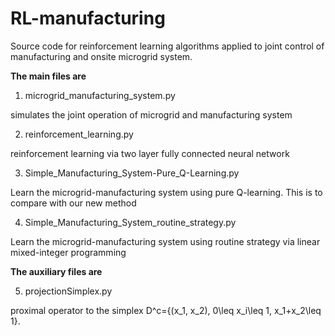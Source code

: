 # RL-manufacturing
Source code for reinforcement learning algorithms applied to joint control of manufacturing and onsite microgrid system. 

<b>The main files are </b>

1. microgrid_manufacturing_system.py 

simulates the joint operation of microgrid and manufacturing system

2. reinforcement_learning.py

reinforcement learning via two layer fully connected neural network

3. Simple_Manufacturing_System-Pure_Q-Learning.py

Learn the microgrid-manufacturing system using pure Q-learning. This is to compare with our new method

4. Simple_Manufacturing_System_routine_strategy.py

Learn the microgrid-manufacturing system using routine strategy via linear mixed-integer programming

<b>The auxiliary files are </b>

5. projectionSimplex.py

proximal operator to the simplex D^c={(x_1, x_2), 0\leq x_i\leq 1, x_1+x_2\leq 1}.

